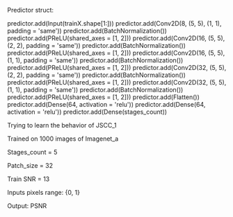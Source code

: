 Predictor struct: predictor.add(Input(trainX.shape[1:]))predictor.add(Conv2D(8, (5, 5), (1, 1), padding = 'same'))predictor.add(BatchNormalization())predictor.add(PReLU(shared_axes = [1, 2]))predictor.add(Conv2D(16, (5, 5), (2, 2), padding = 'same'))predictor.add(BatchNormalization())predictor.add(PReLU(shared_axes = [1, 2]))predictor.add(Conv2D(16, (5, 5), (1, 1), padding = 'same'))predictor.add(BatchNormalization())predictor.add(PReLU(shared_axes = [1, 2]))predictor.add(Conv2D(32, (5, 5), (2, 2), padding = 'same'))predictor.add(BatchNormalization())predictor.add(PReLU(shared_axes = [1, 2]))predictor.add(Conv2D(32, (5, 5), (1, 1), padding = 'same'))predictor.add(BatchNormalization())predictor.add(PReLU(shared_axes = [1, 2]))predictor.add(Flatten())predictor.add(Dense(64, activation = 'relu'))predictor.add(Dense(64, activation = 'relu'))predictor.add(Dense(stages_count))Trying to learn the behavior of JSCC_1Trained on 1000 images of Imagenet_aStages_count = 5Patch_size = 32Train SNR = 13Inputs pixels range: {0, 1}Output: PSNR